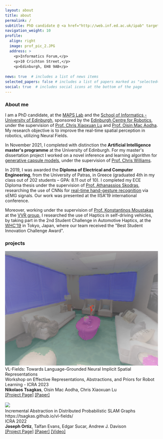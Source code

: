 ```yaml
---
layout: about
title: about
permalink: /
subtitle: PhD candidate @ <a href="http://web.inf.ed.ac.uk/ipab" target="_blank">University of Edinburgh</a>, <a href="https://www.edinburgh-robotics.org/" target="_blank">Edinburgh Centre for Robotics</a>
navigation_weight: 10
profile:
  align: right
  image: prof_pic_2.JPG
  address: >
    <p>Informatics Forum,</p>
    <p>10 Crichton Street,</p>
    <p>Edinburgh, EH8 9AB</p>

news: true  # includes a list of news items
selected_papers: false # includes a list of papers marked as "selected={true}"
social: true  # includes social icons at the bottom of the page
---
```

### About me
I am a PhD candidate, at the [MAPS Lab](https://maps-lab.github.io/) and the [School of Informatics - University of Edinburgh](http://web.inf.ed.ac.uk/ipab), sponsored by the [Edinburgh Centre for Robotics](https://www.edinburgh-robotics.org/), under the supervision of [Prof. Chris Xiaoxuan Lu](https://christopherlu.github.io/) and [Prof. Oisin Mac Aodha](https://homepages.inf.ed.ac.uk/omacaod/). My research objective is to improve the real-time spatial perception in robotics, utilizing Neural Fields. 

In November 2021, I completed with distinction the **Artificial Intelligence master's programme** at the University of Edinburgh. For my master's dissertation project I worked on a novel inference and learning algorithm for [generative capsule models](https://github.com/tsagkas/capsules), under the supervision of [Prof. Chris Williams](https://homepages.inf.ed.ac.uk/ckiw/).

In 2019, I was awarded the **Diploma of Electrical and Computer Engineering**, from the University of Patras, in Greece (graduated 4th in my class out of 202 students – GPA: 8.11 out of 10). I completed my ECE Diploma thesis under the supervision of [Prof. Athanassios Skodras](http://www.ece.upatras.gr/skodras/), researching the use of CNNs for [real-time hand-gesture recognition](/projects/2_project/) via sEMG signals. Our work was presented at the IISA'19 international conference. 

Moreover, working under the supervision of [Prof. Konstantinos Moustakas](http://www.vvr.ece.upatras.gr/members/konstantinos-moustakas/) at the [VVR group](http://www.vvr.ece.upatras.gr/), I researched the use of Haptics in self-driving vehicles, by taking part in the 2nd Student Challenge in Automotive Haptics, at the [WHC'19](http://www.worldhaptics2019.org/) in Tokyo, Japan, where our team received the "Best Student Innovation Challenge Award".

### projects

<div class='row vspace-top'>
  <div class="col-sm-3">
      <img src='../assets/img/thumbnails/vl-fields_3.png' class='img-fluid'>
  </div>

  <div class="col">
    <div class='paper-title'>
        VL-Fields: Towards Language-Grounded Neural Implicit Spatial Representations
    </div>
    <div class='paper-desc'>
        Workshop on Effective Representations, Abstractions, and Priors for Robot Learning - ICRA 2023
    </div>
    <div class='paper-authors'>
        <b>Nikolaos Tsagkas</b>, Oisin Mac Aodha, Chris Xiaoxuan Lu
    </div>
    <div>
      <a href="../vl-fields/">[Project Page]</a>  
      <a href="https://arxiv.org/abs/2109.06241">[Paper]</a>  
    </div>
  </div>
</div>
<br/>
<div class='row vspace-top'>
  <div class="col-sm-3">
      <img src='../assets/img/9.jpg' class='img-fluid'>
  </div>

  <div class="col">
    <div class='paper-title'>
        Incremental Abstraction in Distributed Probabilistic SLAM Graphs https://tsagkas.github.io/vl-fields/
    </div>
    <div class='paper-desc'>
        ICRA 2022
    </div>
    <div class='paper-authors'>
        <b>Joseph Ortiz</b>, Talfan Evans, Edgar Sucar, Andrew J. Davison
    </div>
    <div>
      <a href="../vl-fields/">[Project Page]</a>  
      <a href="https://arxiv.org/abs/2109.06241">[Paper]</a>  
      <a href="https://www.youtube.com/watch?v=ZoJ9ylb4Ss8">[Video]</a>
    </div>
  </div>
</div>
<br />


<!-- <div class='row vspace-top'>
  <div class="col-sm-3">
      <img src='../assets/img/9.jpg' class='img-fluid'>
  </div>

  <div class="col">
    <div class='paper-title'>
        Incremental Abstraction in Distributed Probabilistic SLAM Graphs https://tsagkas.github.io/vl-fields/
    </div>
    <div class='paper-desc'>
        ICRA 2022
    </div>
    <div class='paper-authors'>
        <b>Joseph Ortiz</b>, Talfan Evans, Edgar Sucar, Andrew J. Davison
    </div>
    <div>
      <a href="../vl-fields/">[Project Page]</a>  
      <a href="https://arxiv.org/abs/2109.06241">[Paper]</a>  
      <a href="https://www.youtube.com/watch?v=ZoJ9ylb4Ss8">[Video]</a>
    </div>
  </div>
</div>
<br /> -->